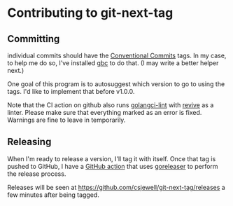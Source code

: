 # Contributing to git-next-tag

## Committing

individual commits should have the [Conventional Commits](https://www.conventionalcommits.org/en/v1.0.0/) tags. In my case, to help me do so, I've installed [gbc](https://github.com/AllanCapistrano/gbc) to do that. (I may write a better helper next.)

One goal of this program is to autosuggest which version to go to using the tags. I'd like to implement that before v1.0.0.

Note that the CI action on github also runs [golangci-lint](https://golangci-lint.run/) with [revive](https://revive.run/) as a linter. Please make sure that everything marked as an error is fixed. Warnings are fine to leave in temporarily. 

## Releasing

When I'm ready to release a version, I'll tag it with itself. Once that tag is pushed to GitHub, I have a [GitHub action](https://github.com/csjewell/git-next-tag/tree/dev/.github/workflows/goreleaser.yml) that uses [goreleaser](https://goreleaser.com/) to perform the release process.

Releases will be seen at https://github.com/csjewell/git-next-tag/releases a few minutes after being tagged.
